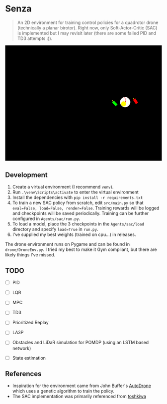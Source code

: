 # Senza

> An 2D environment for training control policies for a quadrotor drone (technically a planar birotor). Right now, only Soft-Actor-Critic (SAC) is implemented but I may revisit later (there are some failed PID and TD3 attempts :)).

<span title="sac-agent-demo">
 <p align="center">
  <img width="600vw" src="./assets/sac123k.gif" alt="sac-agent-demo">
 </p>
</span>


## Development

1. Create a virtual environment (I recommend `venv`).
2. Run `.\venv\Scripts\activate` to enter the virtual environment
3. Install the dependencies with `pip install -r requirements.txt`
4. To train a new SAC policy from scratch, edit `src/main.py` so that `eval=False, load=False, render=False`. Training rewards will be logged and checkpoints will be saved periodically. Training can be further configured in `Agents/sac/run.py`.
5. To load a model, place the 3 checkpoints in the `Agents/sac/load` directory and specify `load=True` in `run.py`.
6. I've supplied my best weights (trained on cpu...) in releases.

The drone environment runs on Pygame and can be found in `drone/DroneEnv.py`. I tried my best to make it Gym compliant, but there are likely things I've missed.

## TODO
- [ ] PID
- [ ] LQR
- [ ] MPC
- [ ] TD3
- [ ] Prioritized Replay
- [ ] LA3P
- [ ] Obstacles and LiDaR simulation for POMDP (using an LSTM based network)
- [ ] State estimation 


## References
- Inspiration for the environment came from John Buffer's [AutoDrone](https://github.com/johnBuffer/AutoDrone) which uses a genetic algorithm to train the policy.
- The SAC implementation was primarily referenced from [toshkiwa](https://github.com/toshikwa) 
